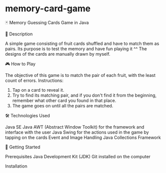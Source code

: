 # memory-card-game
🃏 Memory Guessing Cards Game in Java

📜 Description

A simple game consisting of fruit cards shuffled and have to match them as pairs.
Its purpose is to test the memory and have fun playing it ^^
The designs of the cards are manually drawn by myself.

🎮 How to Play

The objective of this game is to match the pair of each fruit, with the least count of errors.
Instructions: 
   1. Tap on a card to reveal it.
   2. Try to find its matching pair, and if you don't find it from the beginning, remember what other card you found in that place.
   3. The game goes on until all the pairs are matched.

🛠️ Technologies Used

Java SE
Java AWT (Abstract Window Toolkit) for the framework and interface with the user
Java Swing for the actions used in the game by tapping on the cards
Event and Image Handling
Java Collections Framework

🚀 Getting Started

Prerequisites
Java Development Kit (JDK)
Git installed on the computer


Installation



